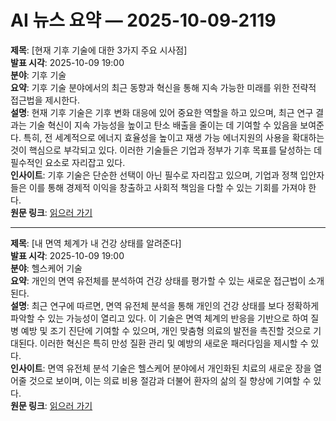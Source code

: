 # AI 뉴스 요약 — 2025-10-09-2119

**제목**: [현재 기후 기술에 대한 3가지 주요 시사점]  
**발표 시각**: 2025-10-09 19:00  
**분야**: 기후 기술  
**요약**: 기후 기술 분야에서의 최근 동향과 혁신을 통해 지속 가능한 미래를 위한 전략적 접근법을 제시한다.  
**설명**: 현재 기후 기술은 기후 변화 대응에 있어 중요한 역할을 하고 있으며, 최근 연구 결과는 기술 혁신이 지속 가능성을 높이고 탄소 배출을 줄이는 데 기여할 수 있음을 보여준다. 특히, 전 세계적으로 에너지 효율성을 높이고 재생 가능 에너지원의 사용을 확대하는 것이 핵심으로 부각되고 있다. 이러한 기술들은 기업과 정부가 기후 목표를 달성하는 데 필수적인 요소로 자리잡고 있다.  
**인사이트**: 기후 기술은 단순한 선택이 아닌 필수로 자리잡고 있으며, 기업과 정책 입안자들은 이를 통해 경제적 이익을 창출하고 사회적 책임을 다할 수 있는 기회를 가져야 한다.  
**원문 링크**: [읽으러 가기](https://www.technologyreview.com/2025/10/09/1125302/3-takeaways-about-climate-tech-right-now/)

---

**제목**: [내 면역 체계가 내 건강 상태를 알려준다]  
**발표 시각**: 2025-10-09 19:00  
**분야**: 헬스케어 기술  
**요약**: 개인의 면역 유전체를 분석하여 건강 상태를 평가할 수 있는 새로운 접근법이 소개된다.  
**설명**: 최근 연구에 따르면, 면역 유전체 분석을 통해 개인의 건강 상태를 보다 정확하게 파악할 수 있는 가능성이 열리고 있다. 이 기술은 면역 체계의 반응을 기반으로 하여 질병 예방 및 조기 진단에 기여할 수 있으며, 개인 맞춤형 의료의 발전을 촉진할 것으로 기대된다. 이러한 혁신은 특히 만성 질환 관리 및 예방의 새로운 패러다임을 제시할 수 있다.  
**인사이트**: 면역 유전체 분석 기술은 헬스케어 분야에서 개인화된 치료의 새로운 장을 열어줄 것으로 보이며, 이는 의료 비용 절감과 더불어 환자의 삶의 질 향상에 기여할 수 있다.  
**원문 링크**: [읽으러 가기](https://www.technologyreview.com/2025/10/09/1125376/how-healthy-am-i-my-immunome-knows-the-score/)